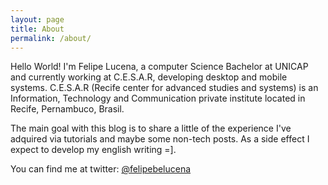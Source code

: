 ```yaml
---
layout: page
title: About
permalink: /about/
---
```


Hello World! I'm Felipe Lucena, a computer Science Bachelor at UNICAP and currently working at C.E.S.A.R, developing desktop and mobile systems. C.E.S.A.R (Recife center for advanced studies and systems) is an Information, Technology and Communication private institute located in Recife, Pernambuco, Brasil.

The main goal with this blog is to share a little of the experience I've adquired via tutorials and maybe some non-tech posts. As a side effect I expect to develop my english writing =].

You can find me at twitter: [@felipebelucena](http://www.twitter.com/felipebelucena)


